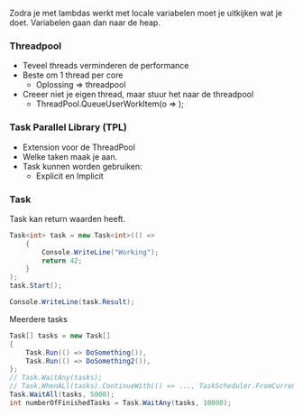 Zodra je met lambdas werkt met locale variabelen moet je uitkijken wat je doet. Variabelen gaan dan naar de heap.

### Threadpool
- Teveel threads verminderen de performance
- Beste om 1 thread per core
	-  Oplossing => threadpool
- Creeer niet je eigen thread, maar stuur het naar de threadpool
	- ThreadPool.QueueUserWorkItem(o => );


### Task Parallel Library (TPL)
- Extension voor de ThreadPool
- Welke taken maak je aan.
- Task kunnen worden gebruiken:
	- Explicit en Implicit

### Task
Task kan return waarden heeft.
```cs
Task<int> task = new Task<int>(() =>
	{
		Console.WriteLine("Working");
		return 42;
	}
);
task.Start();

Console.WriteLine(task.Result);
```

Meerdere tasks
```cs
Task[] tasks = new Task[] 
{ 
	Task.Run(() => DoSomething()),
	Task.Run(() => DoSomething2()), 
}; 
// Task.WaitAny(tasks);
// Task.WhenALl(tasks).ContinueWith(() => ..., TaskScheduler.FromCurrentSynchronizationContext());
Task.WaitAll(tasks, 5000); 
int numberOfFinishedTasks = Task.WaitAny(tasks, 10000);
```

